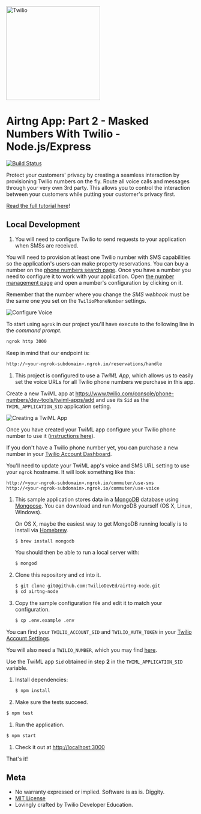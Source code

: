 <a href="https://www.twilio.com">
  <img src="https://static0.twilio.com/marketing/bundles/marketing/img/logos/wordmark-red.svg" alt="Twilio" width="250" />
</a>

# Airtng App: Part 2 - Masked Numbers With Twilio - Node.js/Express

[![Build Status](https://travis-ci.org/TwilioDevEd/airtng-node.svg?branch=masked-numbers)](https://travis-ci.org/TwilioDevEd/airtng-node)

Protect your customers' privacy by creating a seamless interaction by provisioning Twilio numbers on the fly. Route all voice calls and messages through your very own 3rd party. This allows you to control the interaction between your customers while putting your customer's privacy first.

[Read the full tutorial here](https://www.twilio.com/docs/tutorials/walkthrough/masked-numbers/node/express)!

## Local Development

1. You will need to configure Twilio to send requests to your application when SMSs are received.

  You will need to provision at least one Twilio number with SMS capabilities so the application's users can make property reservations. You can buy a number on the [phone numbers search page](https://www.twilio.com/user/account/phone-numbers/search). Once you have a number you need to configure it to work with your application. Open [the number management page](https://www.twilio.com/user/account/phone-numbers/incoming) and open a number's configuration by clicking on it.

  Remember that the number where you change the _SMS webhook_ must be the same one you set on the `TwilioPhoneNumber` settings.

  ![Configure Voice](http://howtodocs.s3.amazonaws.com/twilio-number-config-all-med.gif)

   To start using `ngrok` in our project you'll have execute to the following line in the _command prompt_.

  ```bash
  ngrok http 3000
  ```

  Keep in mind that our endpoint is:

  ```bash
  http://<your-ngrok-subdomain>.ngrok.io/reservations/handle
  ```

1.  This project is configured to use a _TwiML App_, which allows us to easily set the  voice URLs for all Twilio phone numbers we purchase in this app.

  Create a new TwiML app at https://www.twilio.com/console/phone-numbers/dev-tools/twiml-apps/add and use its `Sid` as the `TWIML_APPLICATION_SID` application setting.

  ![Creating a TwiML App](http://howtodocs.s3.amazonaws.com/call-tracking-twiml-app.gif)

  Once you have created your TwiML app configure your Twilio phone number to use it ([instructions here](https://www.twilio.com/help/faq/twilio-client/how-do-i-create-a-twiml-app)).

  If you don't have a Twilio phone number yet, you can purchase a new number in your [Twilio Account Dashboard](https://www.twilio.com/user/account/phone-numbers/incoming).

  You'll need to update your TwiML app's voice and SMS URL setting to use your `ngrok` hostname. It will look something like this:

  ```
  http://<your-ngrok-subdomain>.ngrok.io/commuter/use-sms
  http://<your-ngrok-subdomain>.ngrok.io/commuter/use-voice
  ```

1. This sample application stores data in a [MongoDB](https://www.mongodb.org/) database using [Mongoose](http://mongoosejs.com/). You can download and run MongoDB yourself (OS X, Linux, Windows).

   On OS X, maybe the easiest way to get MongoDB running locally is to install via [Homebrew](http://brew.sh/).

   ```bash
   $ brew install mongodb
   ```
   You should then be able to run a local server with:

   ```bash
   $ mongod
   ```

1. Clone this repository and `cd` into it.

   ```bash
   $ git clone git@github.com:TwilioDevEd/airtng-node.git
   $ cd airtng-node
   ```

1. Copy the sample configuration file and edit it to match your configuration.

   ```bash
   $ cp .env.example .env
   ```

  You can find your `TWILIO_ACCOUNT_SID` and `TWILIO_AUTH_TOKEN` in your
  [Twilio Account Settings](https://www.twilio.com/user/account/settings).

  You will also need a `TWILIO_NUMBER`, which you may find [here](https://www.twilio.com/user/account/phone-numbers/incoming).

  Use the TwiML app `Sid` obtained in step **2** in the `TWIML_APPLICATION_SID` variable.  

1. Install dependencies:

   ```bash
   $ npm install
   ```

1. Make sure the tests succeed.

  ```bash
  $ npm test
  ```

1. Run the application.

  ```bash
  $ npm start
  ```

1. Check it out at [http://localhost:3000](http://localhost:3000)

That's it!

## Meta

* No warranty expressed or implied. Software is as is. Diggity.
* [MIT License](http://www.opensource.org/licenses/mit-license.html)
* Lovingly crafted by Twilio Developer Education.
